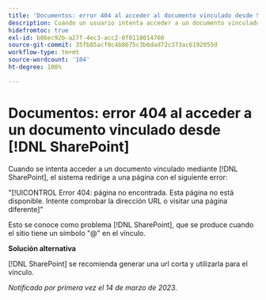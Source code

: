 ```yaml
---
title: 'Documentos: error 404 al acceder al documento vinculado desde SharePoint'
description: Cuando un usuario intenta acceder a un documento vinculado a través de SharePoint, el sistema redirige a una página con el error 404.
hidefromtoc: true
exl-id: b86ec92b-a27f-4ec3-acc2-0f0118014760
source-git-commit: 35fb85acf0c4b8675c3b6dad72c373ac6192055d
workflow-type: tm+mt
source-wordcount: '104'
ht-degree: 100%

---
```


# Documentos: error 404 al acceder a un documento vinculado desde [!DNL SharePoint]

<!--Requested article. This issue is on the WF and WFP TOCs.-->

Cuando se intenta acceder a un documento vinculado mediante [!DNL SharePoint], el sistema redirige a una página con el siguiente error:

&quot;[!UICONTROL Error 404: página no encontrada. Esta página no está disponible. Intente comprobar la dirección URL o visitar una página diferente]&quot;

Esto se conoce como problema [!DNL SharePoint], que se produce cuando el sitio tiene un símbolo &quot;@&quot; en el vínculo.

**Solución alternativa**

[!DNL SharePoint] se recomienda generar una url corta y utilizarla para el vínculo.

_Notificado por primera vez el 14 de marzo de 2023._
